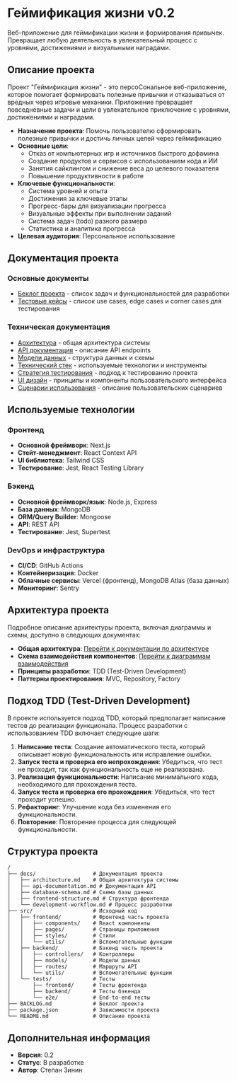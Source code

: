 # Геймификация жизни v0.2

Веб-приложение для геймификации жизни и формирования привычек. Превращает любую деятельность в увлекательный процесс с уровнями, достижениями и визуальными наградами.

## Описание проекта

Проект "Геймификация жизни" - это персоСональное веб-приложение, которое помогает формировать полезные привычки и отказываться от вредных через игровые механики. Приложение превращает повседневные задачи и цели в увлекательное приключение с уровнями, достижениями и наградами.

- **Назначение проекта**: Помочь пользователю сформировать полезные привычки и достичь личных целей через геймификацию
- **Основные цели**: 
  - Отказ от компьютерных игр и источников быстрого дофамина
  - Создание продуктов и сервисов с использованием кода и ИИ
  - Занятия сайклингом и снижение веса до целевого показателя
  - Повышение продуктивности в работе
- **Ключевые функциональности**:
  - Система уровней и опыта
  - Достижения за ключевые этапы
  - Прогресс-бары для визуализации прогресса
  - Визуальные эффекты при выполнении заданий
  - Система задач (todo) разного размера
  - Статистика и аналитика прогресса
- **Целевая аудитория**: Персональное использование

## Документация проекта

### Основные документы
- [Беклог проекта](./BACKLOG.md) - список задач и функциональностей для разработки
- [Тестовые кейсы](./test-cases.md) - список use cases, edge cases и corner cases для тестирования

### Техническая документация
- [Архитектура](./docs/architecture.md) - общая архитектура системы
- [API документация](./docs/api-documentation.md) - описание API endpoints
- [Модели данных](./docs/data-models.md) - структура данных и схемы
- [Технический стек](./docs/tech-stack.md) - используемые технологии и инструменты
- [Стратегия тестирования](./docs/testing-strategy.md) - подход к тестированию проекта
- [UI дизайн](./docs/ui-design.md) - принципы и компоненты пользовательского интерфейса
- [Сценарии использования](./docs/use-cases.md) - описание пользовательских сценариев

## Используемые технологии

### Фронтенд
- **Основной фреймворк**: Next.js
- **Стейт-менеджмент**: React Context API
- **UI библиотека**: Tailwind CSS
- **Тестирование**: Jest, React Testing Library

### Бэкенд
- **Основной фреймворк/язык**: Node.js, Express
- **База данных**: MongoDB
- **ORM/Query Builder**: Mongoose
- **API**: REST API
- **Тестирование**: Jest, Supertest

### DevOps и инфраструктура
- **CI/CD**: GitHub Actions
- **Контейнеризация**: Docker
- **Облачные сервисы**: Vercel (фронтенд), MongoDB Atlas (база данных)
- **Мониторинг**: Sentry

## Архитектура проекта

Подробное описание архитектуры проекта, включая диаграммы и схемы, доступно в следующих документах:

- **Общая архитектура**: [Перейти к документации по архитектуре](./docs/architecture.md)
- **Схема взаимодействия компонентов**: [Перейти к диаграммам взаимодействия](./docs/api-documentation.md)
- **Принципы разработки**: TDD (Test-Driven Development)
- **Паттерны проектирования**: MVC, Repository, Factory

## Подход TDD (Test-Driven Development)

В проекте используется подход TDD, который предполагает написание тестов до реализации функционала. Процесс разработки с использованием TDD включает следующие шаги:

1. **Написание теста**: Создание автоматического теста, который описывает новую функциональность или исправление ошибки.
2. **Запуск теста и проверка его непрохождения**: Убедиться, что тест не проходит, так как функциональность еще не реализована.
3. **Реализация функциональности**: Написание минимального кода, необходимого для прохождения теста.
4. **Запуск теста и проверка его прохождения**: Убедиться, что тест проходит успешно.
5. **Рефакторинг**: Улучшение кода без изменения его функциональности.
6. **Повторение**: Повторение процесса для следующей функциональности.

## Структура проекта

```
/
├── docs/                  # Документация проекта
│   ├── architecture.md    # Общая архитектура системы
│   ├── api-documentation.md # Документация API
│   ├── database-schema.md # Схема базы данных
│   ├── frontend-structure.md # Структура фронтенда
│   └── development-workflow.md # Процесс разработки
├── src/                   # Исходный код
│   ├── frontend/          # Фронтенд часть проекта
│   │   ├── components/    # React компоненты
│   │   ├── pages/         # Страницы приложения
│   │   ├── styles/        # Стили
│   │   └── utils/         # Вспомогательные функции
│   ├── backend/           # Бэкенд часть проекта
│   │   ├── controllers/   # Контроллеры
│   │   ├── models/        # Модели данных
│   │   ├── routes/        # Маршруты API
│   │   └── utils/         # Вспомогательные функции
│   └── tests/             # Тесты
│       ├── frontend/      # Тесты фронтенда
│       ├── backend/       # Тесты бэкенда
│       └── e2e/           # End-to-end тесты
├── BACKLOG.md             # Беклог проекта
├── package.json           # Зависимости проекта
└── README.md              # Описание проекта
```

## Дополнительная информация

- **Версия**: 0.2
- **Статус**: В разработке
- **Автор**: Степан Зинин 